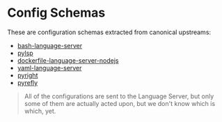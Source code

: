 # Config Schemas

These are configuration schemas extracted from canonical upstreams:

- [bash-language-server](https://github.com/bash-lsp/bash-language-server/blob/master/vscode-client/package.json)
- [pylsp](https://github.com/python-lsp/python-lsp-server/blob/develop/pylsp/config/schema.json)
- [dockerfile-language-server-nodejs](https://github.com/microsoft/vscode-docker/blob/master/package.json)
- [yaml-language-server](https://github.com/redhat-developer/vscode-yaml/blob/master/package.json)
- [pyright](https://github.com/microsoft/pyright/blob/main/packages/vscode-pyright/package.json)
- [pyrefly](https://github.com/facebook/pyrefly/blob/main/lsp/package.json)

> All of the configurations are sent to the Language Server, but only some of them
> are actually acted upon, but we don't know which is which, yet.
